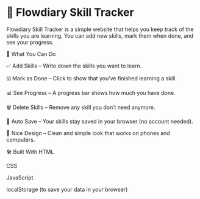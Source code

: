 # 📘 Flowdiary Skill Tracker
Flowdiary Skill Tracker is a simple website that helps you keep track of the skills you are learning. You can add new skills, mark them when done, and see your progress.

🌟 What You Can Do

✅ Add Skills – Write down the skills you want to learn.

☑️ Mark as Done – Click to show that you’ve finished learning a skill.

📊 See Progress – A progress bar shows how much you have done.

🗑️ Delete Skills – Remove any skill you don’t need anymore.

💾 Auto Save – Your skills stay saved in your browser (no account needed).

🎨 Nice Design – Clean and simple look that works on phones and computers.

🛠️ Built With
HTML

CSS

JavaScript

localStorage (to save your data in your browser)

